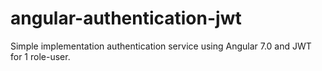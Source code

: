 # angular-authentication-jwt
Simple implementation authentication service using Angular 7.0 and JWT  for 1 role-user.
